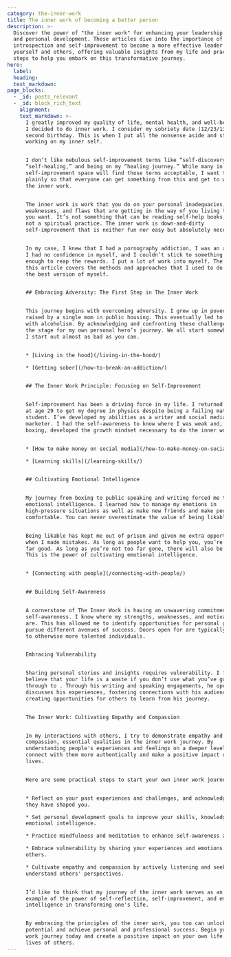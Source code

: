 ```yaml
---
category: the-inner-work
title: The inner work of becoming a better person
description: >-
  Discover the power of "the inner work" for enhancing your leadership skills
  and personal development. These articles dive into the importance of
  introspection and self-improvement to become a more effective leader of
  yourself and others, offering valuable insights from my life and practical
  steps to help you embark on this transformative journey.
hero:
  label:
  heading:
  text_markdown:
page_blocks:
  - _id: posts_relevant
  - _id: block_rich_text
    alignment:
    text_markdown: >-
      I greatly improved my quality of life, mental health, and well-being when
      I decided to do inner work. I consider my sobriety date (12/23/13) my
      second birthday. This is when I put all the nonsense aside and started
      working on my inner self.


      I don’t like nebulous self-improvement terms like “self-discovery,”
      “self-healing,” and being on my “healing journey.” While many in the
      self-improvement space will find those terms acceptable, I want to speak
      plainly so that everyone can get something from this and get to work on
      the inner work.


      The inner work is work that you do on your personal inadequacies,
      weaknesses, and flaws that are getting in the way of you living the life
      you want. It’s not something that can be reading self-help books, and it’s
      not a spiritual practice. The inner work is down-and-dirty
      self-improvement that is neither fun nor easy but absolutely necessary.


      In my case, I knew that I had a pornography addiction, I was an alcoholic,
      I had no confidence in myself, and I couldn’t stick to something long
      enough to reap the rewards. I put a lot of work into myself. The rest of
      this article covers the methods and approaches that I used to do to become
      the best version of myself.


      ## Embracing Adversity: The First Step in The Inner Work


      This journey begins with overcoming adversity. I grew up in poverty,
      raised by a single mom in public housing. This eventually led to a battle
      with alcoholism. By acknowledging and confronting these challenges, I set
      the stage for my own personal hero’s journey. We all start somewhere, and
      I start out almost as bad as you can.


      * [Living in the hood](/living-in-the-hood/)

      * [Getting sober](/how-to-break-an-addiction/)


      ## The Inner Work Principle: Focusing on Self-Improvement


      Self-improvement has been a driving force in my life. I returned to school
      at age 29 to get my degree in physics despite being a failing math
      student. I’ve developed my abilities as a writer and social media
      marketer. I had the self-awareness to know where I was weak and, thanks to
      boxing, developed the growth mindset necessary to do the inner work.


      * [How to make money on social media](/how-to-make-money-on-social-media/)

      * [Learning skills](/learning-skills/)


      ## Cultivating Emotional Intelligence


      My journey from boxing to public speaking and writing forced me to develop
      emotional intelligence. I learned how to manage my emotions in
      high-pressure situations as well as make new friends and make people feel
      comfortable. You can never overestimate the value of being likable.


      Being likable has kept me out of prison and given me extra opportunities
      when I made mistakes. As long as people want to help you, you’re never too
      far good. As long as you’re not too far gone, there will also be a chance.
      This is the power of cultivating emotional intelligence.


      * [Connecting with people](/connecting-with-people/)


      ## Building Self-Awareness


      A cornerstone of The Inner Work is having an unwavering commitment to
      self-awareness. I know where my strengths, weaknesses, and motivations
      are. This has allowed me to identify opportunities for personal growth and
      pursue different avenues of success. Doors open for are typically closed
      to otherwise more talented individuals.


      Embracing Vulnerability


      Sharing personal stories and insights requires vulnerability. I firmly
      believe that your life is a waste if you don’t use what you’ve gone
      through to . Through his writing and speaking engagements, he openly
      discusses his experiences, fostering connections with his audience and
      creating opportunities for others to learn from his journey.


      The Inner Work: Cultivating Empathy and Compassion


      In my interactions with others, I try to demonstrate empathy and
      compassion, essential qualities in the inner work journey. By
      understanding people's experiences and feelings on a deeper level, I can
      connect with them more authentically and make a positive impact on their
      lives.


      Here are some practical steps to start your own inner work journey:


      * Reflect on your past experiences and challenges, and acknowledge how
      they have shaped you.

      * Set personal development goals to improve your skills, knowledge, or
      emotional intelligence.

      * Practice mindfulness and meditation to enhance self-awareness and focus.

      * Embrace vulnerability by sharing your experiences and emotions with
      others.

      * Cultivate empathy and compassion by actively listening and seeking to
      understand others' perspectives.


      I’d like to think that my journey of the inner work serves as an inspiring
      example of the power of self-reflection, self-improvement, and emotional
      intelligence in transforming one's life.


      By embracing the principles of the inner work, you too can unlock your
      potential and achieve personal and professional success. Begin your inner
      work journey today and create a positive impact on your own life and the
      lives of others.
---
```

